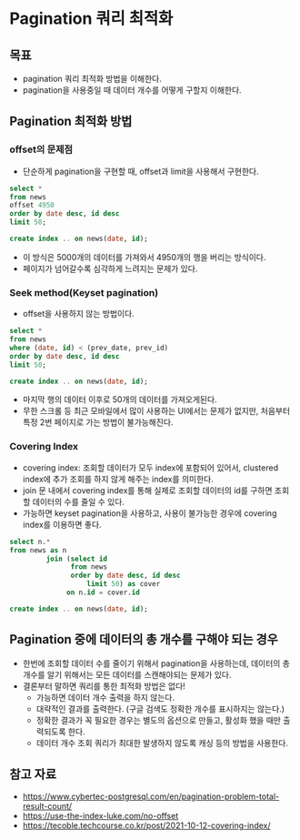 # Pagination 쿼리 최적화

## 목표

- pagination 쿼리 최적화 방법을 이해한다.
- pagination을 사용중일 때 데이터 개수를 어떻게 구할지 이해한다.

## Pagination 최적화 방법

### offset의 문제점

- 단순하게 pagination을 구현할 때, offset과 limit을 사용해서 구현한다.

```sql
select *
from news
offset 4950
order by date desc, id desc
limit 50;

create index .. on news(date, id);
```

- 이 방식은 5000개의 데이터를 가져와서 4950개의 행을 버리는 방식이다.
- 페이지가 넘어갈수록 심각하게 느려지는 문제가 있다.

### Seek method(Keyset pagination)

- offset을 사용하지 않는 방법이다.

```sql
select *
from news
where (date, id) < (prev_date, prev_id)
order by date desc, id desc
limit 50;

create index .. on news(date, id);
```

- 마지막 행의 데이터 이후로 50개의 데이터를 가져오게된다.
- 무한 스크롤 등 최근 모바일에서 많이 사용하는 UI에서는 문제가 없지만, 처음부터 특정 2번 페이지로 가는 방법이 불가능해진다.

### Covering Index

- covering index: 조회할 데이터가 모두 index에 포함되어 있어서, clustered index에 추가 조회를 하지 않게 해주는 index를 의미한다.
- join 문 내에서 covering index를 통해 실제로 조회할 데이터의 id를 구하면 조회할 데이터의 수를 줄일 수 있다.
- 가능하면 keyset pagination을 사용하고, 사용이 불가능한 경우에 covering index를 이용하면 좋다.

```sql
select n.*  
from news as n  
         join (select id  
               from news  
               order by date desc, id desc  
                   limit 50) as cover  
              on n.id = cover.id

create index .. on news(date, id);
```

## Pagination 중에 데이터의 총 개수를 구해야 되는 경우

- 한번에 조회할 데이터 수를 줄이기 위해서 pagination을 사용하는데, 데이터의 총 개수를 알기 위해서는 모든 데이터를 스캔해야되는 문제가 있다.
- 결론부터 말하면 쿼리를 통한 최적화 방법은 없다!
	- 가능하면 데이터 개수 출력을 하지 않는다.
	- 대략적인 결과를 출력한다. (구글 검색도 정확한 개수를 표시하지는 않는다.)
	- 정확한 결과가 꼭 필요한 경우는 별도의 옵션으로 만들고, 활성화 했을 때만 출력되도록 한다.
	- 데이터 개수 조회 쿼리가 최대한 발생하지 않도록 캐싱 등의 방법을 사용한다.

## 참고 자료

- https://www.cybertec-postgresql.com/en/pagination-problem-total-result-count/
- https://use-the-index-luke.com/no-offset
- https://tecoble.techcourse.co.kr/post/2021-10-12-covering-index/

